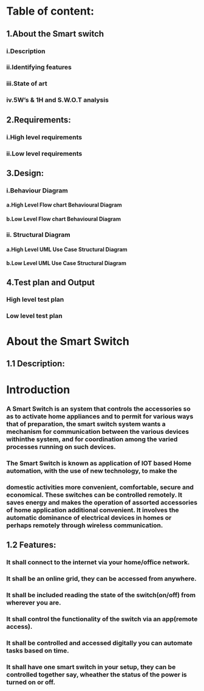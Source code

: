 # Table of content:
## 1.About the Smart switch
###  i.Description
### ii.Identifying features
### iii.State of art
### iv.5W’s & 1H and S.W.O.T analysis
## 2.Requirements:
### i.High level requirements
### ii.Low level requirements
## 3.Design:
### i.Behaviour Diagram
#### a.High Level Flow chart Behavioural Diagram
#### b.Low Level Flow chart Behavioural Diagram
### ii. Structural Diagram
#### a.High Level UML Use Case Structural Diagram
#### b.Low Level UML Use Case Structural Diagram
## 4.Test plan and Output
### High level test plan
### Low level test plan

# About the Smart Switch
## 1.1 Description:
# **Introduction**

### A Smart Switch is an system that controls the accessories so as to activate home appliances and to permit for various ways that of preparation, the smart switch system wants a mechanism  for communication between the  various devices withinthe system, and for coordination among the varied processes running on such devices.

### The Smart Switch is known as application of IOT based Home automation, with the use of new technology, to make the
### domestic activities more convenient, comfortable, secure and economical. These switches can be controlled remotely. It   saves   energy   and   makes   the   operation   of   assorted   accessories of home application   additional   convenient.   It involves the automatic dominance of electrical devices in homes or perhaps remotely through wireless communication. 
## 1.2 Features:
### It shall  connect to the internet via your home/office network.
### It shall be an online grid, they can be accessed from anywhere.
### It shall be included reading the state of the switch(on/off) from wherever you are.
### It shall  control the functionality of the switch via an app(remote access).
### It shall be  controlled and accessed digitally you can automate tasks based on time.
### It shall have one smart switch in your setup, they can be controlled together say, wheather the status of the power is turned on or off.

